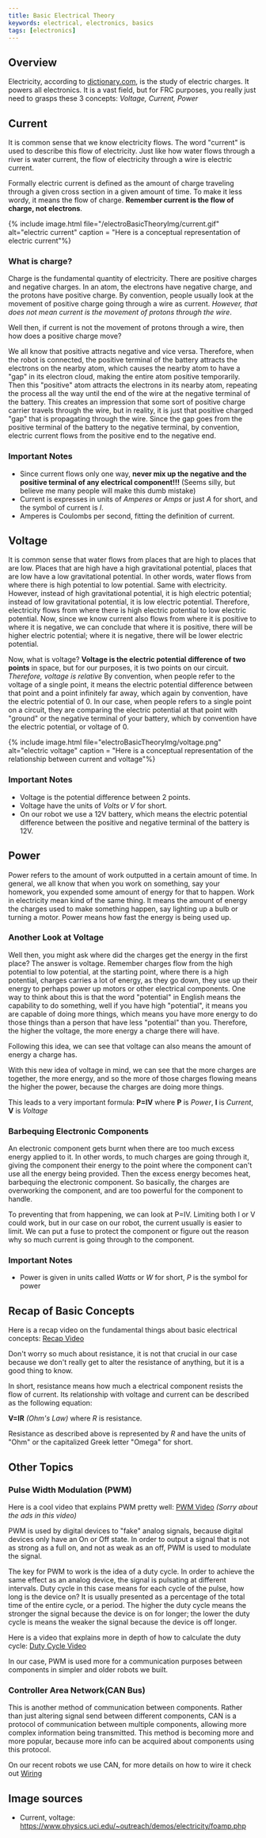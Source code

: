 ```yaml
---
title: Basic Electrical Theory
keywords: electrical, electronics, basics
tags: [electronics]
---
```

<!-- Still have General tips, Multimeter and PWM to do -->

## Overview
Electricity, according to [dictionary.com](http://www.dictionary.com/browse/electricity), is the study of electric charges. It powers all electronics. It is a vast field, but for FRC purposes, you really just need to grasps these 3 concepts: *Voltage, Current, Power*



## Current
It is common sense that we know electricity flows. The word "current" is used to describe this flow of electricity. Just like how water flows through a river is water current, the flow of electricity through a wire is electric current.

Formally electric current is defined as the amount of charge traveling through a given cross section in a given amount of time. To make it less wordy, it means the flow of charge. **Remember current is the flow of charge, not electrons**.

{% include image.html
file="/electroBasicTheoryImg/current.gif" alt="electric current" caption = "Here is a conceptual representation of electric current"%}

### What is charge?
Charge is the fundamental quantity of electricity. There are positive charges and negative charges. In an atom, the electrons have negative charge, and the protons have positive charge. By convention, people usually look at the movement of positive charge going through a wire as current. *However, that does not mean current is the movement of protons through the wire*.


Well then, if current is not the movement of protons through a wire, then how does a positive charge move?

We all know that positive attracts negative and vice versa. Therefore, when the robot is connected, the positive terminal of the battery attracts the electrons on the nearby atom, which causes the nearby atom to have a "gap" in its electron cloud, making the entire atom positive temporarily. Then this "positive" atom attracts the electrons in its nearby atom, repeating the process all the way until the end of the wire at the negative terminal of the battery. This creates an impression that some sort of positive charge carrier travels through the wire, but in reality, it is just that positive charged "gap" that is propagating through the wire. Since the gap goes from the positive terminal of the battery to the negative terminal, by convention, electric current flows from the positive end to the negative end.

### Important Notes
- Since current flows only one way, **never mix up the negative and the positive terminal of any electrical component!!!** (Seems silly, but believe me many people will make this dumb mistake)
- Current is expresses in units of *Amperes* or *Amps* or just *A* for short, and the symbol of current is *I*.
- Amperes is Coulombs per second, fitting the definition of current.



## Voltage
It is common sense that water flows from places that are high to places that are low. Places that are high have a high gravitational potential, places that are low have a low gravitational potential. In other words, water flows from where there is high potential to low potential. Same with electricity. However, instead of high gravitational potential, it is high electric potential; instead of low gravitational potential, it is low electric potential. Therefore, electricity flows from where there is high electric potential to low electric potential. Now, since we know current also flows from where it is positive to where it is negative, we can conclude that where it is positive, there will be higher electric potential; where it is negative, there will be lower electric potential.

Now, what is voltage? **Voltage is the electric potential difference of two points** in space, but for our purposes, it is two points on our circuit. *Therefore, voltage is relative* By convention, when people refer to the voltage of a single point, it means the electric potential difference between that point and a point infinitely far away, which again by convention, have the electric potential of 0. In our case, when people refers to a single point on a circuit, they are comparing the electric potential at that point with "ground" or the negative terminal of your battery, which by convention have the electric potential, or voltage of 0.

{% include image.html
file="electroBasicTheoryImg/voltage.png" alt="electric voltage" caption = "Here is a conceptual representation of the relationship between current and voltage"%}

### Important Notes
- Voltage is the potential difference between 2 points.
- Voltage have the units of *Volts* or *V* for short.
- On our robot we use a 12V battery, which means the electric potential difference between the positive and negative terminal of the battery is 12V.



## Power
Power refers to the amount of work outputted in a certain amount of time. In general, we all know that when you work on something, say your homework, you expended some amount of energy for that to happen. Work in electricity mean kind of the same thing. It means the amount of energy the charges used to make something happen, say lighting up a bulb or turning a motor. Power means how fast the energy is being used up.

### Another Look at Voltage
Well then, you might ask where did the charges get the energy in the first place? The answer is voltage. Remember charges flow from the high potential to low potential, at the starting point, where there is a high potential, charges carries a lot of energy, as they go down, they use up their energy to perhaps power up motors or other electrical components. One way to think about this is that the word "potential" in English means the capability to do something, well if you have high "potential", it means you are capable of doing more things, which means you have more energy to do those things than a person that have less "potential" than you. Therefore, the higher the voltage, the more energy a charge there will have.

Following this idea, we can see that voltage can also means the amount of energy a charge has.

With this new idea of voltage in mind, we can see that the more charges are together, the more energy, and so the more of those charges flowing means the higher the power, because the charges are doing more things.

This leads to a very important formula: **P=IV**
where **P** is *Power*, **I** is *Current*, **V** is *Voltage*

### Barbequing Electronic Components
An electronic component gets burnt when there are too much excess energy applied to it. In other words, to much charges are going through it, giving the component their energy to the point where the component can't use all the energy being provided. Then the excess energy becomes heat, barbequing the electronic component. So basically, the charges are overworking the component, and are too powerful for the component to handle.

To preventing that from happening, we can look at P=IV. Limiting both I or V could work, but in our case on our robot, the current usually is easier to limit. We can put a fuse to protect the component or figure out the reason why so much current is going through to the component.

### Important Notes
- Power is given in units called *Watts* or *W* for short, *P* is the symbol for power


## Recap of Basic Concepts
Here is a recap video on the fundamental things about basic electrical concepts: [Recap Video](https://www.youtube.com/watch?v=mvuHsu8S6v8)

Don't worry so much about resistance, it is not that crucial in our case because we don't really get to alter the resistance of anything, but it is a good thing to know.

In short, resistance means how much a electrical component resists the flow of current. Its relationship with voltage and current can be described as the following equation:

**V=IR** *(Ohm's Law)*
where *R* is resistance.

Resistance as described above is represented by *R* and have the units of "Ohm" or the capitalized Greek letter "Omega" for short.

## Other Topics
### Pulse Width Modulation (PWM)
Here is a cool video that explains PWM pretty well: [PWM Video](https://www.youtube.com/watch?v=ISzRh5eN_Pg) *(Sorry about the ads in this video)*

PWM is used by digital devices to "fake" analog signals, because digital devices only have an On or Off state. In order to output a signal that is not as strong as a full on, and not as weak as an off, PWM is used to modulate the signal.

The key for PWM to work is the idea of a duty cycle. In order to achieve the same effect as an analog device, the signal is pulsating at different intervals. Duty cycle in this case means for each cycle of the pulse, how long is the device on? It is usually presented as a percentage of the total time of the entire cycle, or a period. The higher the duty cycle means the stronger the signal because the device is on for longer; the lower the duty cycle is means the weaker the signal because the device is off longer.

Here is a video that explains more in depth of how to calculate the duty cycle: [Duty Cycle Video](https://www.youtube.com/watch?v=4PtepH8CcEE&t=402s)

In our case, PWM is used more for a communication purposes between components in simpler and older robots we built.

### Controller Area Network(CAN Bus)
This is another method of communication between components. Rather than just altering signal send between different components, CAN is a protocol of communication between multiple components, allowing more complex information being transmitted. This method is becoming more and more popular, because more info can be acquired about components using this protocol.

On our recent robots we use CAN, for more details on how to wire it check out [Wiring](main_wiring.md)


## Image sources
- Current, voltage: https://www.physics.uci.edu/~outreach/demos/electricity/foamp.php
